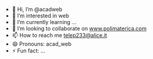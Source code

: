 - 👋 Hi, I’m @acadweb
- 👀 I’m interested in web
- 🌱 I’m currently learning ...
- 💞️ I’m looking to collaborate on www.polimaterica.com
- 📫 How to reach me telep233@alice.it
- 😄 Pronouns: acad_web
- ⚡ Fun fact: ...

<!---
acadweb/acadweb is a ✨ special ✨ repository because its `README.md` (this file) appears on your GitHub profile.
You can click the Preview link to take a look at your changes.
--->
